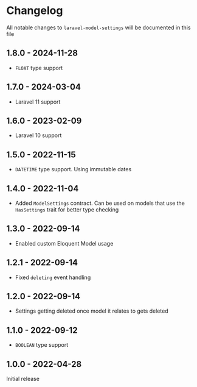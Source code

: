 # Changelog

All notable changes to `laravel-model-settings` will be documented in this file

## 1.8.0 - 2024-11-28

- `FLOAT` type support

## 1.7.0 - 2024-03-04

- Laravel 11 support

## 1.6.0 - 2023-02-09

- Laravel 10 support

## 1.5.0 - 2022-11-15

- `DATETIME` type support. Using immutable dates

## 1.4.0 - 2022-11-04

- Added `ModelSettings` contract. Can be used on models that use the `HasSettings` trait for better type checking

## 1.3.0 - 2022-09-14

- Enabled custom Eloquent Model usage

## 1.2.1 - 2022-09-14

- Fixed `deleting` event handling

## 1.2.0 - 2022-09-14

- Settings getting deleted once model it relates to gets deleted

## 1.1.0 - 2022-09-12

- `BOOLEAN` type support

## 1.0.0 - 2022-04-28

Initial release
